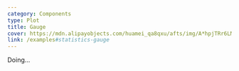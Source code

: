 ```yaml
---
category: Components
type: Plot
title: Gauge
cover: https://mdn.alipayobjects.com/huamei_qa8qxu/afts/img/A*hpjTRr6LM7IAAAAAAAAAAAAADmJ7AQ/original
link: /examples#statistics-gauge
---
```


Doing...
